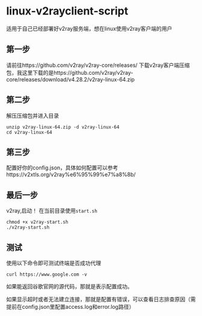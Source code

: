 # linux-v2rayclient-script
适用于自己已经部署好v2ray服务端，想在linux使用v2ray客户端的用户
## 第一步
请前往https://github.com/v2ray/v2ray-core/releases/ 下载v2ray客户端压缩包，我这里下载的是https://github.com/v2ray/v2ray-core/releases/download/v4.28.2/v2ray-linux-64.zip

## 第二步
解压压缩包并进入目录
```
unzip v2ray-linux-64.zip -d v2ray-linux-64
cd v2ray-linux-64
```
## 第三步

配置好你的config.json，具体如何配置可以参考https://v2xtls.org/v2ray%e6%95%99%e7%a8%8b/

## 最后一步

v2ray,启动！
在当前目录使用`start.sh`
```
chmod +x v2ray-start.sh
./v2ray-start.sh
```
## 测试
使用以下命令即可测试终端是否成功代理
```
curl https://www.google.com -v
```
如果能返回谷歌官网的源代码，那就是表示配置成功。

如果显示超时或者无法建立连接，那就是配置有错误，可以查看日志排查原因（需提前在config.json里配置access.log和error.log路径）

